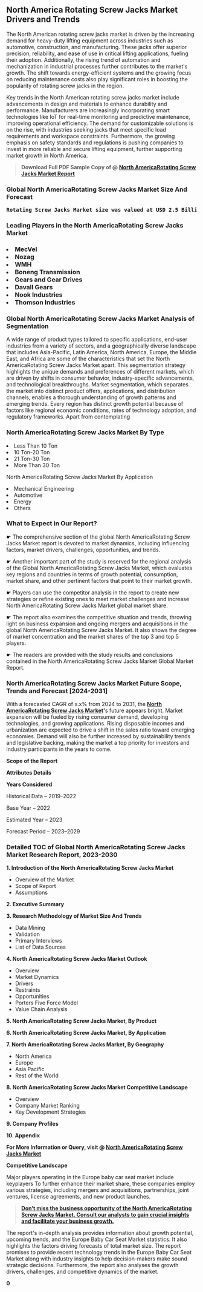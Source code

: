 <p> <h2>North America Rotating Screw Jacks Market Drivers and Trends</h2><p>The North American rotating screw jacks market is driven by the increasing demand for heavy-duty lifting equipment across industries such as automotive, construction, and manufacturing. These jacks offer superior precision, reliability, and ease of use in critical lifting applications, fueling their adoption. Additionally, the rising trend of automation and mechanization in industrial processes further contributes to the market's growth. The shift towards energy-efficient systems and the growing focus on reducing maintenance costs also play significant roles in boosting the popularity of rotating screw jacks in the region.</p><p>Key trends in the North American rotating screw jacks market include advancements in design and materials to enhance durability and performance. Manufacturers are increasingly incorporating smart technologies like IoT for real-time monitoring and predictive maintenance, improving operational efficiency. The demand for customizable solutions is on the rise, with industries seeking jacks that meet specific load requirements and workspace constraints. Furthermore, the growing emphasis on safety standards and regulations is pushing companies to invest in more reliable and secure lifting equipment, further supporting market growth in North America.</p></p><blockquote id="" class=""><strong>Download Full PDF Sample Copy of @&nbsp;<a href="https://www.verifiedmarketreports.com/download-sample/?rid=501493&utm_source=GitHub-Jan&utm_medium=251" target="_blank">North AmericaRotating Screw Jacks Market Report</a>&nbsp;&nbsp;</strong></blockquote><h3 id="" class=""><strong>Global&nbsp;North AmericaRotating Screw Jacks Market Size And Forecast</strong></h3><pre class="reader-text-block__code-block"><strong>Rotating Screw Jacks Market size was valued at USD 2.5 Billion in 2022 and is projected to reach USD 4.2 Billion by 2030, growing at a CAGR of 7.5% from 2024 to 2030.</strong></pre><h3 id="" class="">Leading Players in the&nbsp;North AmericaRotating Screw Jacks Market</h3><h3 class=""></Li><Li>MecVel</Li><Li> Nozag</Li><Li> WMH</Li><Li> Boneng Transmission</Li><Li> Gears and Gear Drives</Li><Li> Davall Gears</Li><Li> Nook Industries</Li><Li> Thomson Industries</h3><h3 id="" class="">Global&nbsp;North AmericaRotating Screw Jacks Market Analysis of Segmentation</h3><p id="" class="">A wide range of product types tailored to specific applications, end-user industries from a variety of sectors, and a geographically diverse landscape that includes Asia-Pacific, Latin America, North America, Europe, the Middle East, and Africa are some of the characteristics that set the North AmericaRotating Screw Jacks Market apart. This segmentation strategy highlights the unique demands and preferences of different markets, which are driven by shifts in consumer behavior, industry-specific advancements, and technological breakthroughs. Market segmentation, which separates the market into distinct product offers, applications, and distribution channels, enables a thorough understanding of growth patterns and emerging trends. Every region has distinct growth potential because of factors like regional economic conditions, rates of technology adoption, and regulatory frameworks. Apart from contemplating</p><h3 id="" class="">North AmericaRotating Screw Jacks Market&nbsp;By Type</h3><p></Li><Li>Less Than 10 Ton</Li><Li> 10 Ton-20 Ton</Li><Li> 21 Ton-30 Ton</Li><Li> More Than 30 Ton</p><div class="" data-test-id=""><p>North AmericaRotating Screw Jacks Market&nbsp;By Application</p></div><p class=""></Li><Li>Mechanical Engineering</Li><Li> Automotive</Li><Li> Energy</Li><Li> Others</p><div class="" data-test-id=""><h3><span class="">What to Expect in Our Report?</span></h3></div><div class="" data-test-id=""><p><span class="">☛ The comprehensive section of the global North AmericaRotating Screw Jacks Market report is devoted to market dynamics, including influencing factors, market drivers, challenges, opportunities, and trends.</span></p></div><div class="" data-test-id=""><p><span class="">☛ Another important part of the study is reserved for the regional analysis of the Global North AmericaRotating Screw Jacks Market, which evaluates key regions and countries in terms of growth potential, consumption, market share, and other pertinent factors that point to their market growth.</span></p></div><div class="" data-test-id=""><p><span class="">☛ Players can use the competitor analysis in the report to create new strategies or refine existing ones to meet market challenges and increase North AmericaRotating Screw Jacks Market global market share.</span></p></div><div class="" data-test-id=""><p><span class="">☛ The report also examines the competitive situation and trends, throwing light on business expansion and ongoing mergers and acquisitions in the global North AmericaRotating Screw Jacks Market. It also shows the degree of market concentration and the market shares of the top 3 and top 5 players.</span></p></div><div class="" data-test-id=""><p><span class="">☛ The readers are provided with the study results and conclusions contained in the North AmericaRotating Screw Jacks Market Global Market Report.</span></p></div><div class="" data-test-id=""><h3><span class="">North AmericaRotating Screw Jacks Market Future Scope, Trends and Forecast [2024-2031]</span></h3></div><div class="" data-test-id=""><p><span class="">With a forecasted CAGR of x.x% from 2024 to 2031, the <strong><a href="https://www.verifiedmarketreports.com/download-sample/?rid=501493&utm_source=GitHub-Jan&utm_medium=251" target="_blank">North AmericaRotating Screw Jacks Market</a>'</strong>s future appears bright. Market expansion will be fueled by rising consumer demand, developing technologies, and growing applications. Rising disposable incomes and urbanization are expected to drive a shift in the sales ratio toward emerging economies. Demand will also be further increased by sustainability trends and legislative backing, making the market a top priority for investors and industry participants in the years to come.</span></p><p id="ember66" class="ember-view reader-text-block__paragraph"><strong>Scope of the Report</strong></p><p id="ember67" class="ember-view reader-text-block__paragraph"><strong>Attributes Details</strong></p><p id="ember68" class="ember-view reader-text-block__paragraph"><strong>Years Considered</strong></p><p id="ember69" class="ember-view reader-text-block__paragraph">Historical Data &ndash; 2019&ndash;2022</p><p id="ember70" class="ember-view reader-text-block__paragraph">Base Year &ndash; 2022</p><p id="ember71" class="ember-view reader-text-block__paragraph">Estimated Year &ndash; 2023</p><p id="ember72" class="ember-view reader-text-block__paragraph">Forecast Period &ndash; 2023&ndash;2029</p></div><h3 id="" class="">Detailed TOC of Global North AmericaRotating Screw Jacks Market Research Report, 2023-2030</h3><p id="" class=""><strong>1. Introduction of the North AmericaRotating Screw Jacks Market</strong></p><ul><li>Overview of the Market</li><li>Scope of Report</li><li>Assumptions</li></ul><p id="" class=""><strong>2. Executive Summary</strong></p><p id="" class=""><strong>3. Research Methodology of Market Size And Trends</strong></p><ul><li>Data Mining</li><li>Validation</li><li>Primary Interviews</li><li>List of Data Sources</li></ul><p id="" class=""><strong>4. North AmericaRotating Screw Jacks Market Outlook</strong></p><ul><li>Overview</li><li>Market Dynamics</li><li>Drivers</li><li>Restraints</li><li>Opportunities</li><li>Porters Five Force Model</li><li>Value Chain Analysis</li></ul><p id="" class=""><strong>5. North AmericaRotating Screw Jacks Market, By Product</strong></p><p id="" class=""><strong>6. North AmericaRotating Screw Jacks Market, By Application</strong></p><p id="" class=""><strong>7. North AmericaRotating Screw Jacks Market, By Geography</strong></p><ul><li>North America</li><li>Europe</li><li>Asia Pacific</li><li>Rest of the World</li></ul><p id="" class=""><strong>8. North AmericaRotating Screw Jacks Market Competitive Landscape</strong></p><ul><li>Overview</li><li>Company Market Ranking</li><li>Key Development Strategies</li></ul><p id="" class=""><strong>9. Company Profiles</strong></p><p id="" class=""><strong>10. Appendix</strong></p><p><strong>For More Information or Query, visit&nbsp;@ <a href="https://www.verifiedmarketreports.com/product/rotating-screw-jacks-market-size-and-forecast/" target="_blank">North AmericaRotating Screw Jacks Market</a></strong></p><p id="ember61" class="ember-view reader-text-block__paragraph"><strong>Competitive Landscape</strong></p><p id="ember62" class="ember-view reader-text-block__paragraph">Major players operating in the Europe baby car seat market include keyplayers To further enhance their market share, these companies employ various strategies, including mergers and acquisitions, partnerships, joint ventures, license agreements, and new product launches.</p><blockquote id="ember63" class="ember-view reader-text-block__blockquote"><strong><a href="https://www.verifiedmarketreports.com/download-sample/?rid=501493&utm_source=GitHub-Jan&utm_medium=251" target="_blank">Don&rsquo;t miss the business opportunity of the North AmericaRotating Screw Jacks Market. Consult our analysts to gain crucial insights and facilitate your business growth.</a></strong></blockquote><p id="ember64" class="ember-view reader-text-block__paragraph">The report's in-depth analysis provides information about growth potential, upcoming trends, and the Europe Baby Car Seat Market statistics. It also highlights the factors driving forecasts of total market size. The report promises to provide recent technology trends in the Europe Baby Car Seat Market along with industry insights to help decision-makers make sound strategic decisions. Furthermore, the report also analyses the growth drivers, challenges, and competitive dynamics of the market.</p><p class="ember-view reader-text-block__paragraph"><strong>0</strong></p>
